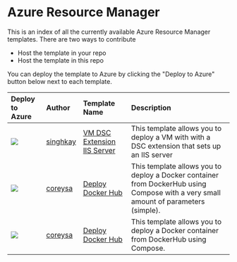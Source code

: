 # Azure Resource Manager

This is an index of all the currently available Azure Resource Manager templates. There are two ways to contribute
* Host the template in your repo
* Host the template in this repo

 You can deploy the template to Azure by clicking the "Deploy to Azure" button below next to each template. 


| Deploy to Azure  | Author                          | Template Name   | Description     | 
|:-----------------|:--------------------------------| :---------------| :---------------|
| <a href="https://azuredeploy.net/?repository=https://github.com/singhkay/VM-DSC-Extension-IIS-Server" target="_blank"><img src="https://cloud.githubusercontent.com/assets/6164178/6479117/bcb11198-c1f4-11e4-8f06-b6743d7d2e1c.png"/></a> | [singhkay](https://github.com/singhkay) | [VM DSC Extension IIS Server](https://github.com/singhkay/VM-DSC-Extension-IIS-Server) | This template allows you to deploy a VM with with a DSC extension that sets up an IIS server |
| <a href="https://azuredeploy.net/?repository=https://github.com/coreysa/deploy-docker-container-simple" target="_blank"><img src="https://cloud.githubusercontent.com/assets/6164178/6479117/bcb11198-c1f4-11e4-8f06-b6743d7d2e1c.png"/></a> | [coreysa](https://github.com/coreysa) | [Deploy Docker Hub](https://github.com/coreysa/deploy-docker-container-simple) | This template allows you to deploy a Docker container from DockerHub using Compose with a very small amount of parameters (simple). |
| <a href="https://azuredeploy.net/?repository=https://github.com/coreysa/deploy-docker-container" target="_blank"><img src="https://cloud.githubusercontent.com/assets/6164178/6479117/bcb11198-c1f4-11e4-8f06-b6743d7d2e1c.png"/></a> | [coreysa](https://github.com/coreysa) | [Deploy Docker Hub](https://github.com/coreysa/deploy-docker-container) | This template allows you to deploy a Docker container from DockerHub using Compose. |





